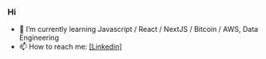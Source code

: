 ### Hi


* 🌱 I’m currently learning Javascript / React / NextJS / Bitcoin / AWS, Data Engineering
* 📫 How to reach me: [[Linkedin]](https://www.linkedin.com/in/johnsilverwood/)


